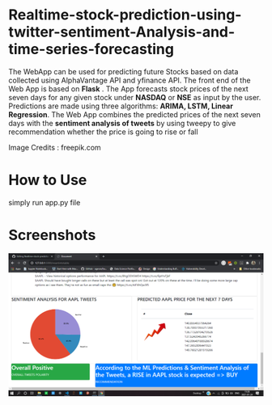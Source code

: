 # Realtime-stock-prediction-using-twitter-sentiment-Analysis-and-time-series-forecasting

The WebApp can be used for predicting future Stocks based on data collected using AlphaVantage API and yfinance API.
The front end of the Web App is based on **Flask** . The App forecasts stock prices of the next seven days for any given stock under **NASDAQ** or **NSE** as input by the user. Predictions are made using three algorithms: **ARIMA, LSTM, Linear Regression**. The Web App combines the predicted prices of the next seven days with the **sentiment analysis of tweets** by using tweepy to give recommendation whether the price is going to rise or fall

Image Credits : freepik.com

# How to Use

simply run app.py file 

# Screenshots

<img src="https://github.com/xidddekate/Realtime-stock-prediction-using-twitter-sentiment-Analysis-and-time-series-forecasting/blob/main/Screenshot%20(49).png">
